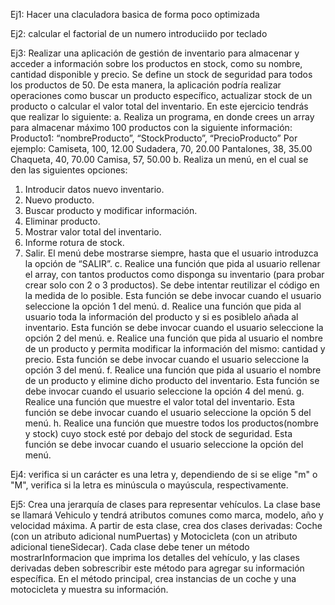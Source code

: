 Ej1: Hacer una claculadora basica de forma poco optimizada 

Ej2: calcular el factorial de un numero introduciido por teclado 

Ej3:  Realizar una aplicación de gestión de inventario para almacenar y acceder a información sobre los
productos en stock, como su nombre, cantidad disponible y precio. Se define un stock de
seguridad para todos los productos de 50. De esta manera, la aplicación podría realizar
operaciones como buscar un producto específico, actualizar stock de un producto o calcular el
valor total del inventario.
En este ejercicio tendrás que realizar lo siguiente:
a. Realiza un programa, en donde crees un array para almacenar máximo 100 productos con la
siguiente información:
Producto1: “nombreProducto”, “StockProducto”, “PrecioProducto”
Por ejemplo:
Camiseta, 100, 12.00
Sudadera, 70, 20.00
Pantalones, 38, 35.00
Chaqueta, 40, 70.00
Camisa, 57, 50.00
b. Realiza un menú, en el cual se den las siguientes opciones:
1. Introducir datos nuevo inventario.
2. Nuevo producto.
3. Buscar producto y modificar información.
4. Eliminar producto.
5. Mostrar valor total del inventario.
6. Informe rotura de stock.
7. Salir.
El menú debe mostrarse siempre, hasta que el usuario introduzca la opción de “SALIR”.
c. Realice una función que pida al usuario rellenar el array, con tantos productos como disponga
su inventario (para probar crear solo con 2 o 3 productos). Se debe intentar reutilizar el código en
la medida de lo posible. Esta función se debe invocar cuando el usuario seleccione la opción 1 del
menú.
d. Realice una función que pida al usuario toda la información del producto y si es posiblelo añada
al inventario. Esta función se debe invocar cuando el usuario seleccione la opción 2 del menú.
e. Realice una función que pida al usuario el nombre de un producto y permita modificar la
información del mismo: cantidad y precio. Esta función se debe invocar cuando el usuario
seleccione la opción 3 del menú.
f. Realice una función que pida al usuario el nombre de un producto y elimine dicho producto del
inventario. Esta función se debe invocar cuando el usuario seleccione la opción 4 del menú.
g. Realice una función que muestre el valor total del inventario. Esta función se debe invocar
cuando el usuario seleccione la opción 5 del menú.
h. Realice una función que muestre todos los productos(nombre y stock) cuyo stock esté por
debajo del stock de seguridad. Esta función se debe invocar cuando el usuario seleccione la
opción del menú.


Ej4: verifica si un carácter es una letra y, dependiendo de si se elige "m" o "M", verifica si la letra es minúscula o mayúscula, respectivamente.

Ej5: Crea una jerarquía de clases para representar vehículos. La clase base se llamará Vehiculo y tendrá atributos comunes como marca, modelo, año y velocidad máxima. A partir de esta clase, crea dos clases derivadas: Coche (con un atributo adicional numPuertas) y Motocicleta (con un atributo adicional tieneSidecar). Cada clase debe tener un método mostrarInformacion que imprima los detalles del vehículo, y las clases derivadas deben sobrescribir este método para agregar su información específica. En el método principal, crea instancias de un coche y una motocicleta y muestra su información.
